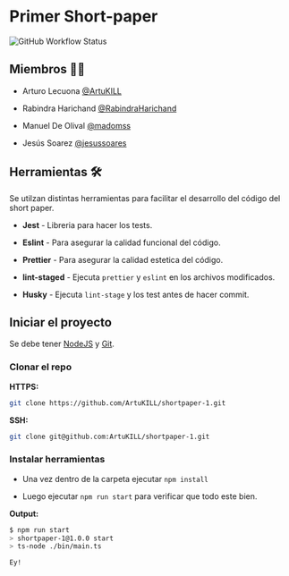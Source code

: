 # Primer Short-paper

![GitHub Workflow Status](https://img.shields.io/github/workflow/status/The-hackers-grupo-3/shortpaper-1/Node.js%20CI)

## Miembros 🦸‍♂️

- Arturo Lecuona [@ArtuKILL](https://github.com/ArtuKILL)

- Rabindra Harichand [@RabindraHarichand](https://github.com/RabindraHarichand)

- Manuel De Olival [@madomss](https://github.com/madomss)

- Jesús Soarez [@jesussoares](https://github.com/jesussoares)

## Herramientas 🛠

Se utilzan distintas herramientas para facilitar el desarrollo del código del short paper.

- **Jest** - Libreria para hacer los tests.

- **Eslint** - Para asegurar la calidad funcional del código.

- **Prettier** - Para asegurar la calidad estetica del código.

- **lint-staged** - Ejecuta `prettier` y `eslint` en los archivos modificados.

- **Husky** - Ejecuta `lint-stage` y los test antes de hacer commit.

## Iniciar el proyecto

Se debe tener [NodeJS](https://nodejs.org/es/) y [Git](https://git-scm.com/downloads).

### Clonar el repo

**HTTPS:**

```bash
git clone https://github.com/ArtuKILL/shortpaper-1.git
```

**SSH:**

```bash
git clone git@github.com:ArtuKILL/shortpaper-1.git
```

### Instalar herramientas

- Una vez dentro de la carpeta ejecutar `npm install`

- Luego ejecutar `npm run start` para verificar que todo este bien.

**Output:**

```bash
$ npm run start
> shortpaper-1@1.0.0 start
> ts-node ./bin/main.ts

Ey!
```

